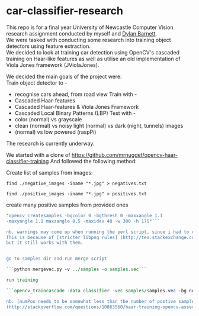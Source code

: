 # car-classifier-research

This repo is for a final year University of Newcastle Computer Vision research assignment conducted by 
myself and [Dylan Barnett](https://github.com/DBarnett73).<br>
We were tasked with conducting some research into training object detectors using feature extraction.<br>
We decided to look at training car detection using OpenCV's cascaded training on Haar-like features 
as well as utilise an old implementation of Viola Jones framework (JViolaJones).

We decided the main goals of the project were:<br>
Train object detector to -
* recognise cars ahead, from road view
Train with - <br>
* Cascaded Haar-features
* Cascaded Haar-features & Viola Jones Framework
* Cascaded Local Binary Patterns (LBP)
Test with - <br>
* color (normal) vs grayscale
* clean (normal) vs noisy
light (normal) vs dark (night, tunnels) images
* (normal) vs low powered (raspPi)

The research is currently underway.

We started with a clone of https://github.com/mrnugget/opencv-haar-classifier-training
And followed the following method: 

Create list of samples from images:
 
```find ./negative_images -iname "*.jpg" > negatives.txt```

```find ./positive_images -iname "*.jpg" > positives.txt```

create many positive samples from provided ones

```perl bin/createsamples.pl positives.txt negatives.txt samples 1500
"opencv_createsamples -bgcolor 0 -bgthresh 0 -maxxangle 1.1
-maxyangle 1.1 maxzangle 0.5 -maxidev 40 -w 300 -h 175"```

nb. warnings may come up when running the perl script, since i had to change some files from png to jpg. 
This is because of [stricter libpng rules] (http://tex.stackexchange.com/questions/125612/warning-pdflatex-libpng-warning-iccp-known-incorrect-srgb-profile)
but it still works with them. 


go to samples dir and run merge script

```python mergevec.py -v ../samples -o samples.vec```

run training

```opencv_traincascade -data classifier -vec samples/samples.vec -bg negatives.txt -numStages 20 -minHitRate 0.999 -maxFalseAlarmRate 0.5 -numPos 1000 -numNeg 13 -w 300 -h 175 -mode BASIC -precalcValBufSize 512```

nb. [numPos needs to be somewhat less than the number of postive samples, based on background similarity, numStages, minHitRate]
(http://stackoverflow.com/questions/10863560/haar-training-opencv-assertion-failed)

